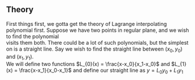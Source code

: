 ## Theory  
First things first, we gotta get the theory of Lagrange interpolating polynomial first. Suppose we have two points in regular plane, and we wish to find the polynomial  
visits them both. There could be a lot of such polynomials, but the simplest on is a straight line. Say we wish to find the straight line between $(x_0,y_0)$ and $(x_1,y_1)$.  
We will define two functions $L_{0}(x) = \frac{x-x_0}{x_1-x_0}$ and $L_{1}(x) = \frac{x-x_1}{x_0-x_1}$ and define our straight line as $y = L_{0}y_{0}+L_{1}y_{1}$

